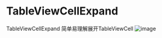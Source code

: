 # TableViewCellExpand
TableViewCellExpand 简单易理解展开TableViewCell
![image](https://github.com/chenxuhunoc/XHRefresh/blob/master/XHRefreshTests/2.png)
